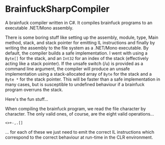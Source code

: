 # BrainfuckSharpCompiler
A brainfuck compiler written in C#. It compiles brainfuck programs to an executable .NET/Mono assembly.

There is some boring stuff like setting up the assembly, module, type, Main method, stack, and stack pointer for emitting IL instructions and finally by writing the assembly to the file system as a .NET/Mono executable. By default, the compiler builds a safe implementation. I went with using a `Byte[]` for the stack, and an `Int32` for an index of the stack (effectively acting like a stack pointer). If the unsafe switch (/u) is provided as a command line argument, the compiler will produce an unsafe implementation using a stack-allocated array of `Byte` for the stack and a `Byte *` for the stack pointer. This will be faster than a safe implementation in many cases, but is susceptible to undefined behaviour if a brainfuck program overruns the stack.

Here's the fun stuff...

When compiling the brainfuck program, we read the file character by character. The only valid ones, of course, are the eight valid operations...

    <>+-,.[]

... for each of these we just need to emit the correct IL instructions which correspond to the correct behaviour at run-time in the CLR environment.
